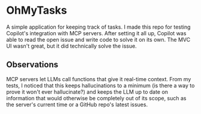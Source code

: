 # OhMyTasks
A simple application for keeping track of tasks.
I made this repo for testing Copilot's integration with MCP servers.
After setting it all up, Copilot was able to read the open issue and write code to solve it on its own. The MVC UI wasn't great, but it did technically solve the issue.

## Observations
MCP servers let LLMs call functions that give it real-time context. 
From my tests, I noticed that this keeps hallucinations to a minimum (is there a way to prove it won't ever hallucinate?) and keeps the LLM up to date on information that would otherwise be completely out of its scope, such as the server's current time or a GitHub repo's latest issues.
